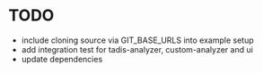 # TODO

- include cloning source via GIT_BASE_URLS into example setup
- add integration test for tadis-analyzer, custom-analyzer and ui
- update dependencies
